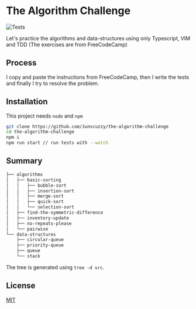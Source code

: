 # The Algorithm Challenge

![Tests](https://github.com/Junscuzzy/the-algorithm-challenge/workflows/Tests/badge.svg?branch=main)

Let's practice the algorithms and data-structures using only Typescript, VIM and TDD (The exercises are from FreeCodeCamp)

## Process

I copy and paste the instructions from FreeCodeCamp, then I write the tests and finally I try to resolve the problem.

## Installation

This project needs `node` and `npm`

```bash
git clone https://github.com/Junscuzzy/the-algorithm-challenge
cd the-algorithm-challenge
npm i
npm run start // run tests with --watch
```

## Summary 

```bash
├── algorithms
│   ├── basic-sorting
│   │   ├── bubble-sort
│   │   ├── insertion-sort
│   │   ├── merge-sort
│   │   ├── quick-sort
│   │   └── selection-sort
│   ├── find-the-symmetric-difference
│   ├── inventory-update
│   ├── no-repeats-please
│   └── pairwise
└── data-structures
    ├── circular-queue
    ├── priority-queue
    ├── queue
    └── stack
```

The tree is generated using `tree -d src`.

## License
[MIT](https://github.com/Junscuzzy/the-algorithm-challenge/blob/main/LICENSE)
